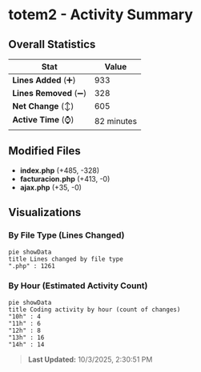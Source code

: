 # totem2 - Activity Summary 

## Overall Statistics

| Stat                   | Value                                                             |
| ---------------------- | ----------------------------------------------------------------- |
| **Lines Added** (➕)   | 933                                          |
| **Lines Removed** (➖) | 328                                        |
| **Net Change** (↕)    | 605                |
| **Active Time** (⌚)   | 82 minutes |


## Modified Files
- **index.php** (+485, -328)
- **facturacion.php** (+413, -0)
- **ajax.php** (+35, -0)

## Visualizations

### By File Type (Lines Changed)

```mermaid
pie showData
title Lines changed by file type
".php" : 1261
```

### By Hour (Estimated Activity Count)

```mermaid
pie showData
title Coding activity by hour (count of changes)
"10h" : 4
"11h" : 6
"12h" : 8
"13h" : 16
"14h" : 14
```


> **Last Updated:** 10/3/2025, 2:30:51 PM